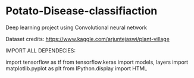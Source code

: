 # Potato-Disease-classifiaction
Deep learning project using Convolutional neural network 

Dataset credits: https://www.kaggle.com/arjuntejaswi/plant-village

IMPORT ALL DEPENDECIES:

import tensorflow as tf
from tensorflow.keras import models, layers
import matplotlib.pyplot as plt
from IPython.display import HTML
